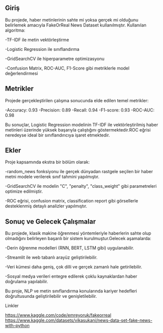 ## Giriş

Bu projede, haber metinlerinin sahte mi yoksa gerçek mi olduğunu belirlemek amacıyla FakeOrReal News Dataset kullanılmıştır.
Kullanılan algoritma:

-TF-IDF ile metin vektörleştirme

-Logistic Regression ile sınıflandırma

-GridSearchCV ile hiperparametre optimizasyonu

-Confusion Matrix, ROC-AUC, F1-Score gibi metriklerle model değerlendirmesi

## Metrikler

Projede gerçekleştirilen çalışma sonucunda elde edilen temel metrikler:

-Accuracy: 0.93
-Precision: 0.89
-Recall: 0.94
-F1-score: 0.93
-ROC-AUC: 0.98

Bu sonuçlar, Logistic Regression modelinin TF-IDF ile vektörleştirilmiş haber metinleri üzerinde yüksek başarıyla çalıştığını göstermektedir.ROC eğrisi neredeyse ideal bir sınıflandırıcıya işaret etmektedir.

## Ekler

Proje kapsamında ekstra bir bölüm olarak:

-random_news fonksiyonu ile gerçek dünyadan rastgele seçilen bir haber metni modele verilerek sınıf tahmini yapılmıştır.

-GridSearchCV ile modelin "C", "penalty", "class_weight" gibi parametreleri optimize edilmiştir.

-ROC eğrisi, confusion matrix, classification report gibi görsellerle desteklenmiş detaylı analizler yapılmıştır.

## Sonuç ve Gelecek Çalışmalar

Bu projede, klasik makine öğrenmesi yöntemleriyle haberlerin sahte olup olmadığını belirleyen başarılı bir sistem kurulmuştur.Gelecek aşamalarda:

-Derin öğrenme modelleri (RNN, BERT, LSTM gibi) uygulanabilir.

-Streamlit ile web tabanlı arayüz geliştirilebilir.

-Veri kümesi daha geniş, çok dilli ve gerçek zamanlı hale getirilebilir.

-Sosyal medya verileri entegre edilerek çoklu kaynaklardan haber doğrulama yapılabilir.

Bu proje, NLP ve metin sınıflandırma konularında kariyer hedefleri doğrultusunda geliştirilebilir ve genişletilebilir.

Linkler

https://www.kaggle.com/code/emreyoruk/fakeorreal
https://www.kaggle.com/datasets/vikasukani/news-data-set-fake-news-with-python
